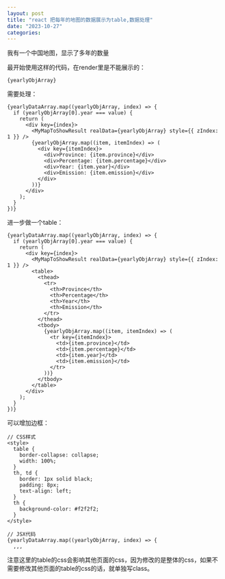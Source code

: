 ```yaml
---
layout: post
title: "react 把每年的地图的数据展示为table,数据处理"
date: "2023-10-27"
categories: 
---
```

<p>我有一个中国地图，显示了多年的数量</p>

<p>最开始使用这样的代码，在render里是不能展示的：</p>

<pre>
<code>{yearlyObjArray}</code></pre>

<p>需要处理：</p>

<pre>
<code>{yearlyDataArray.map((yearlyObjArray, index) =&gt; {
  if (yearlyObjArray[0].year === value) {
    return (
      &lt;div key={index}&gt;
        &lt;MyMapToShowResult realData={yearlyObjArray} style={{ zIndex: 1 }} /&gt;
        {yearlyObjArray.map((item, itemIndex) =&gt; (
          &lt;div key={itemIndex}&gt;
            &lt;div&gt;Province: {item.province}&lt;/div&gt;
            &lt;div&gt;Percentage: {item.percentage}&lt;/div&gt;
            &lt;div&gt;Year: {item.year}&lt;/div&gt;
            &lt;div&gt;Emission: {item.emission}&lt;/div&gt;
          &lt;/div&gt;
        ))}
      &lt;/div&gt;
    );
  }
})}</code></pre>

<p>进一步做一个table：</p>

<pre>
<code>{yearlyDataArray.map((yearlyObjArray, index) =&gt; {
  if (yearlyObjArray[0].year === value) {
    return (
      &lt;div key={index}&gt;
        &lt;MyMapToShowResult realData={yearlyObjArray} style={{ zIndex: 1 }} /&gt;
        &lt;table&gt;
          &lt;thead&gt;
            &lt;tr&gt;
              &lt;th&gt;Province&lt;/th&gt;
              &lt;th&gt;Percentage&lt;/th&gt;
              &lt;th&gt;Year&lt;/th&gt;
              &lt;th&gt;Emission&lt;/th&gt;
            &lt;/tr&gt;
          &lt;/thead&gt;
          &lt;tbody&gt;
            {yearlyObjArray.map((item, itemIndex) =&gt; (
              &lt;tr key={itemIndex}&gt;
                &lt;td&gt;{item.province}&lt;/td&gt;
                &lt;td&gt;{item.percentage}&lt;/td&gt;
                &lt;td&gt;{item.year}&lt;/td&gt;
                &lt;td&gt;{item.emission}&lt;/td&gt;
              &lt;/tr&gt;
            ))}
          &lt;/tbody&gt;
        &lt;/table&gt;
      &lt;/div&gt;
    );
  }
})}</code></pre>

<p>可以增加边框：</p>

<pre>
<code>// CSS样式
&lt;style&gt;
  table {
    border-collapse: collapse;
    width: 100%;
  }
  th, td {
    border: 1px solid black;
    padding: 8px;
    text-align: left;
  }
  th {
    background-color: #f2f2f2;
  }
&lt;/style&gt;

// JSX代码
{yearlyDataArray.map((yearlyObjArray, index) =&gt; {
  ,,,</code></pre>

<p>注意这里的table的css会影响其他页面的css，因为修改的是整体的css，如果不需要修改其他页面的table的css的话，就单独写class。</p>

